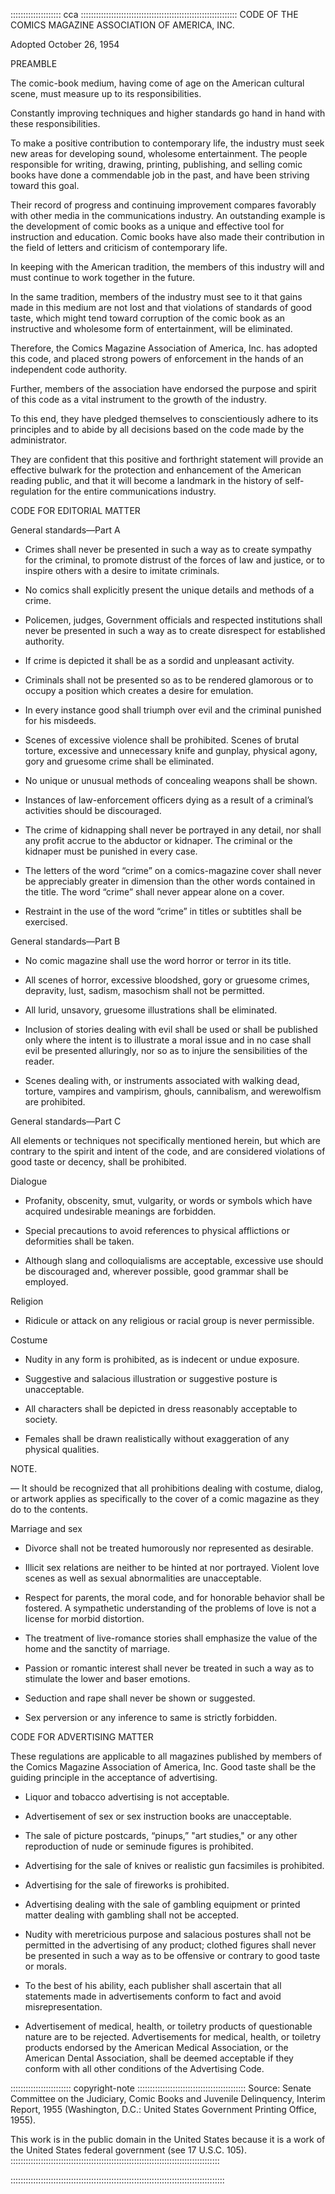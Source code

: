 :::::::::::::::::::: cca ::::::::::::::::::::::::::::::::::::::::::::::::::::::::::::::
CODE OF THE COMICS MAGAZINE ASSOCIATION OF AMERICA, INC.

Adopted October 26, 1954

PREAMBLE

The comic-book medium, having come of age on the American cultural scene, 
must measure up to its responsibilities.

Constantly improving techniques and higher standards go hand in hand with 
these responsibilities.

To make a positive contribution to contemporary life, the industry must seek 
new areas for developing sound, wholesome entertainment. The people 
responsible for writing, drawing, printing, publishing, and selling comic 
books have done a commendable job in the past, and have been striving toward 
this goal.

Their record of progress and continuing improvement compares favorably with 
other media in the communications industry. An outstanding example is the 
development of comic books as a unique and effective tool for instruction and 
education. Comic books have also made their contribution in the field of 
letters and criticism of contemporary life.

In keeping with the American tradition, the members of this industry will and 
must continue to work together in the future.

In the same tradition, members of the industry must see to it that gains made 
in this medium are not lost and that violations of standards of good taste, 
which might tend toward corruption of the comic book as an instructive and 
wholesome form of entertainment, will be eliminated.

Therefore, the Comics Magazine Association of America, Inc. has adopted this 
code, and placed strong powers of enforcement in the hands of an independent 
code authority.

Further, members of the association have endorsed the purpose and spirit of 
this code as a vital instrument to the growth of the industry.

To this end, they have pledged themselves to conscientiously adhere to its 
principles and to abide by all decisions based on the code made by the 
administrator.

They are confident that this positive and forthright statement will provide an 
effective bulwark for the protection and enhancement of the American reading 
public, and that it will become a landmark in the history of self-regulation 
for the entire communications industry.

CODE FOR EDITORIAL MATTER

General standards—Part A

- Crimes shall never be presented in such a way as to create sympathy for the 
  criminal, to promote distrust of the forces of law and justice, or to inspire 
  others with a desire to imitate criminals.

- No comics shall explicitly present the unique details and methods of a crime.

- Policemen, judges, Government officials and respected institutions shall 
  never be presented in such a way as to create disrespect for established authority.

- If crime is depicted it shall be as a sordid and unpleasant activity.

- Criminals shall not be presented so as to be rendered glamorous or to occupy 
  a position which creates a desire for emulation.

- In every instance good shall triumph over evil and the criminal punished for his misdeeds.

- Scenes of excessive violence shall be prohibited. Scenes of brutal torture, 
  excessive and unnecessary knife and gunplay, physical agony, gory and gruesome 
  crime shall be eliminated.

- No unique or unusual methods of concealing weapons shall be shown.

- Instances of law-enforcement officers dying as a result of a criminal’s 
  activities should be discouraged.

- The crime of kidnapping shall never be portrayed in any detail, nor shall any 
  profit accrue to the abductor or kidnaper. The criminal or the kidnaper must be 
  punished in every case.

- The letters of the word “crime” on a comics-magazine cover shall never be 
  appreciably greater in dimension than the other words contained in the title. 
  The word “crime” shall never appear alone on a cover.

- Restraint in the use of the word “crime” in titles or subtitles shall be exercised.

General standards—Part B

- No comic magazine shall use the word horror or terror in its title.

- All scenes of horror, excessive bloodshed, gory or gruesome crimes, depravity, 
  lust, sadism, masochism shall not be permitted.

- All lurid, unsavory, gruesome illustrations shall be eliminated.

- Inclusion of stories dealing with evil shall be used or shall be published 
  only where the intent is to illustrate a moral issue and in no case shall 
  evil be presented alluringly, nor so as to injure the sensibilities of the reader.

- Scenes dealing with, or instruments associated with walking dead, torture, 
  vampires and vampirism, ghouls, cannibalism, and werewolfism are prohibited.

General standards—Part C

All elements or techniques not specifically mentioned herein, but which are 
contrary to the spirit and intent of the code, and are considered violations of 
good taste or decency, shall be prohibited.

Dialogue

- Profanity, obscenity, smut, vulgarity, or words or symbols which have acquired 
  undesirable meanings are forbidden.

- Special precautions to avoid references to physical afflictions or deformities
  shall be taken.

- Although slang and colloquialisms are acceptable, excessive use should be 
  discouraged and, wherever possible, good grammar shall be employed.

Religion

- Ridicule or attack on any religious or racial group is never permissible.

Costume

- Nudity in any form is prohibited, as is indecent or undue exposure.

- Suggestive and salacious illustration or suggestive posture is unacceptable.

- All characters shall be depicted in dress reasonably acceptable to society.

- Females shall be drawn realistically without exaggeration of any physical qualities.

NOTE.

— It should be recognized that all prohibitions dealing with costume, dialog, 
  or artwork applies as specifically to the cover of a comic magazine as they do 
  to the contents.

Marriage and sex

- Divorce shall not be treated humorously nor represented as desirable.

- Illicit sex relations are neither to be hinted at nor portrayed. 
  Violent love scenes as well as sexual abnormalities are unacceptable.

- Respect for parents, the moral code, and for honorable behavior shall be 
  fostered. A sympathetic understanding of the problems of love is not a 
  license for morbid distortion.

- The treatment of live-romance stories shall emphasize the value of the 
  home and the sanctity of marriage.

- Passion or romantic interest shall never be treated in such a way as to 
  stimulate the lower and baser emotions.

- Seduction and rape shall never be shown or suggested.

- Sex perversion or any inference to same is strictly forbidden.

CODE FOR ADVERTISING MATTER

These regulations are applicable to all magazines published by members of the 
Comics Magazine Association of America, Inc. Good taste shall be the guiding 
principle in the acceptance of advertising.

- Liquor and tobacco advertising is not acceptable.

- Advertisement of sex or sex instruction books are unacceptable.

- The sale of picture postcards, “pinups,” "art studies," or any other 
  reproduction of nude or seminude figures is prohibited.

- Advertising for the sale of knives or realistic gun facsimiles is prohibited.

- Advertising for the sale of fireworks is prohibited.

- Advertising dealing with the sale of gambling equipment or printed matter 
  dealing with gambling shall not be accepted.

- Nudity with meretricious purpose and salacious postures shall not be 
  permitted in the advertising of any product; clothed figures shall never be 
  presented in such a way as to be offensive or contrary to good taste or morals.

- To the best of his ability, each publisher shall ascertain that all statements 
  made in advertisements conform to fact and avoid misrepresentation.

- Advertisement of medical, health, or toiletry products of questionable nature 
  are to be rejected. Advertisements for medical, health, or toiletry products 
  endorsed by the American Medical Association, or the American Dental Association, 
  shall be deemed acceptable if they conform with all other conditions of the 
  Advertising Code.

:::::::::::::::::::::::: copyright-note :::::::::::::::::::::::::::::::::::::::::::
Source: Senate Committee on the Judiciary, Comic Books and Juvenile Delinquency,
Interim Report, 1955 (Washington, D.C.: United States Government Printing Office, 
1955).

This work is in the public domain in the United States because it is a work of 
the United States federal government (see 17 U.S.C. 105).
:::::::::::::::::::::::::::::::::::::::::::::::::::::::::::::::::::::::::::::::::::

:::::::::::::::::::::::::::::::::::::::::::::::::::::::::::::::::::::::::::::::::::::

